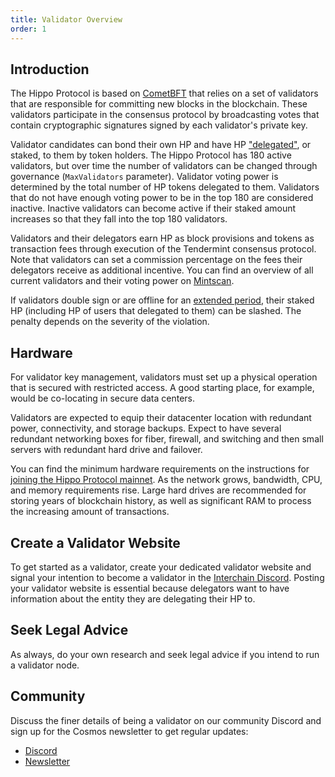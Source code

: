 ```yaml
---
title: Validator Overview
order: 1
---
```


## Introduction

The Hippo Protocol is based on [CometBFT](https://docs.cometbft.com/v0.37/introduction/what-is-cometbft) that relies on a set of validators that are responsible for committing new blocks in the blockchain. These validators participate in the consensus protocol by broadcasting votes that contain cryptographic signatures signed by each validator's private key.

Validator candidates can bond their own HP and have HP ["delegated"](../delegators/delegator-guide-cli.md), or staked, to them by token holders. The Hippo Protocol has 180 active validators, but over time the number of validators can be changed through governance (`MaxValidators` parameter). Validator voting power is determined by the total number of HP tokens delegated to them. Validators that do not have enough voting power to be in the top 180 are considered inactive. Inactive validators can become active if their staked amount increases so that they fall into the top 180 validators.

Validators and their delegators earn HP as block provisions and tokens as transaction fees through execution of the Tendermint consensus protocol. Note that validators can set a commission percentage on the fees their delegators receive as additional incentive. You can find an overview of all current validators and their voting power on [Mintscan](https://www.mintscan.io/cosmos/validators).

If validators double sign or are offline for an [extended period](./validator-faq.md#what-are-the-slashing-conditions), their staked HP (including HP of users that delegated to them) can be slashed. The penalty depends on the severity of the violation.

## Hardware

For validator key management, validators must set up a physical operation that is secured with restricted access. A good starting place, for example, would be co-locating in secure data centers.

Validators are expected to equip their datacenter location with redundant power, connectivity, and storage backups. Expect to have several redundant networking boxes for fiber, firewall, and switching and then small servers with redundant hard drive and failover.

You can find the minimum hardware requirements on the instructions for [joining the Hippo Protocol mainnet](../hub-tutorials/join-mainnet.md). As the network grows, bandwidth, CPU, and memory requirements rise. Large hard drives are recommended for storing years of blockchain history, as well as significant RAM to process the increasing amount of transactions.

## Create a Validator Website

To get started as a validator, create your dedicated validator website and signal your intention to become a validator in the [Interchain Discord](https://discord.gg/interchain). Posting your validator website is essential because delegators want to have information about the entity they are delegating their HP to.

## Seek Legal Advice

As always, do your own research and seek legal advice if you intend to run a validator node.

## Community

Discuss the finer details of being a validator on our community Discord and sign up for the Cosmos newsletter to get regular updates:

- [Discord](https://discord.gg/interchain)
- [Newsletter](https://cosmos.network/updates/signup/)
